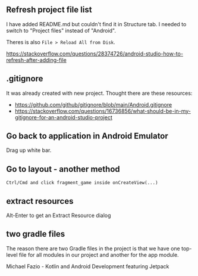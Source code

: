 ## Refresh project file list

I have added README.md but couldn't find it in Structure tab. I needed to switch to "Project files" instead of "Android".

Theres is also `File > Reload All from Disk`.

https://stackoverflow.com/questions/28374726/android-studio-how-to-refresh-after-adding-file

## .gitignore

It was already created with new project. Thought there are these resources:

- https://github.com/github/gitignore/blob/main/Android.gitignore
- https://stackoverflow.com/questions/16736856/what-should-be-in-my-gitignore-for-an-android-studio-project

## Go back to application in Android Emulator

Drag up white bar.

## Go to layout - another method

`Ctrl/Cmd and click fragment_game inside onCreateView(...)`

## extract resources

Alt-Enter to get an Extract Resource dialog

## two gradle files

The reason there are two Gradle files in the project is that we have one top-level file for all modules in our project and another for the app module.

Michael Fazio - Kotlin and Android Development featuring Jetpack

